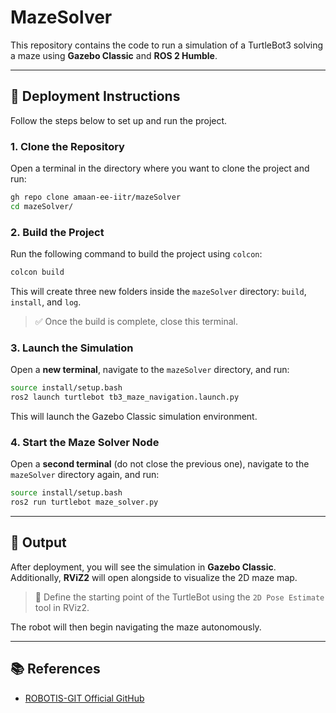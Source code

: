 # MazeSolver

This repository contains the code to run a simulation of a TurtleBot3 solving a maze using **Gazebo Classic** and **ROS 2 Humble**.

---

## 🚀 Deployment Instructions

Follow the steps below to set up and run the project.

### 1. Clone the Repository

Open a terminal in the directory where you want to clone the project and run:

```bash
gh repo clone amaan-ee-iitr/mazeSolver
cd mazeSolver/
```

### 2. Build the Project

Run the following command to build the project using `colcon`:

```bash
colcon build
```

This will create three new folders inside the `mazeSolver` directory: `build`, `install`, and `log`.

> ✅ Once the build is complete, close this terminal.

### 3. Launch the Simulation

Open a **new terminal**, navigate to the `mazeSolver` directory, and run:

```bash
source install/setup.bash
ros2 launch turtlebot tb3_maze_navigation.launch.py
```

This will launch the Gazebo Classic simulation environment.

### 4. Start the Maze Solver Node

Open a **second terminal** (do not close the previous one), navigate to the `mazeSolver` directory again, and run:

```bash
source install/setup.bash
ros2 run turtlebot maze_solver.py
```

---

## 🧪 Output

After deployment, you will see the simulation in **Gazebo Classic**. Additionally, **RViZ2** will open alongside to visualize the 2D maze map.

> 🎯 Define the starting point of the TurtleBot using the `2D Pose Estimate` tool in RViz2.

The robot will then begin navigating the maze autonomously.

---

## 📚 References

- [ROBOTIS-GIT Official GitHub](https://github.com/ROBOTIS-GIT)
